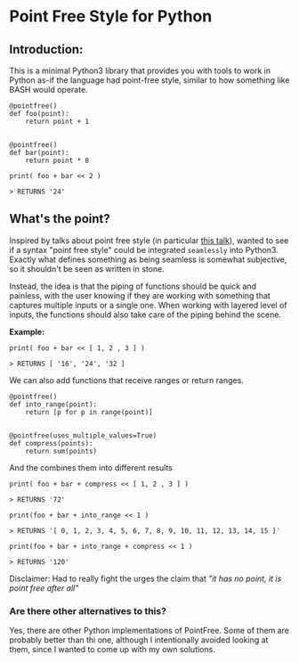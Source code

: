 # Point Free Style for Python

## Introduction: 

This is a minimal Python3 library that provides you with tools to work in Python as-if the language had point-free 
style, similar to how something like BASH would operate.

    @pointfree()
    def foo(point):
        return point + 1


    @pointfree()
    def bar(point):
        return point * 8

    print( foo + bar << 2 )

    > RETURNS '24'

## What's the point?

Inspired by talks about point free style (in particular [this talk](https://www.youtube.com/watch?v=NcUJnmBqHTY)), 
wanted to see if a syntax "point free style" could be integrated `seamlessly` into Python3. Exactly what defines 
something as being seamless is somewhat subjective, so it shouldn't be seen as written in stone.

Instead, the idea is that the piping of functions should be quick and painless, with the user knowing if they are 
working with something that captures multiple inputs or a single one. When working with layered level of inputs, the 
functions should also take care of the piping behind the scene.

**Example:**

    print( foo + bar << [ 1, 2 , 3 ] )
    
    > RETURNS [ '16', '24', '32 ]

We can also add functions that receive ranges or return ranges.

    @pointfree()
    def into_range(point):
        return [p for p in range(point)]


    @pointfree(uses_multiple_values=True)
    def compress(points):
        return sum(points)

And the combines them into different results


    print( foo + bar + compress << [ 1, 2 , 3 ] )
    
    > RETURNS '72'

    print(foo + bar + into_range << 1 )

    > RETURNS '[ 0, 1, 2, 3, 4, 5, 6, 7, 8, 9, 10, 11, 12, 13, 14, 15 ]'

    print(foo + bar + into_range + compress << 1 )

    > RETURNS '120'

Disclaimer: Had to really fight the urges the claim that *"it has no point, it is point free after all"*

### Are there other alternatives to this?

Yes, there are other Python implementations of PointFree. Some of them are probably better than thi one, although I 
intentionally avoided looking at them, since I wanted to come up with my own solutions.